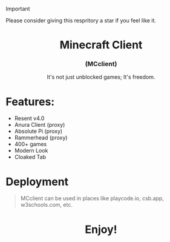 > [!IMPORTANT]
> Please consider giving this respritory a star if you feel like it.
# 

<h1 align="center"><strong>Minecraft Client</strong></h1>
<h3 align="center">(MCclient)</h3>
<p align="center">It's not just unblocked games; It's freedom.</p>


# Features:
- Resent v4.0
- Anura Client (proxy)
- Absolute Pi (proxy)
- Rammerhead (proxy)
- 400+ games
- Modern Look
- Cloaked Tab

# Deployment
> MCclient can be used in places like playcode.io, csb.app, w3schools.com, etc. 

<h1 align="center">Enjoy!</h1>
